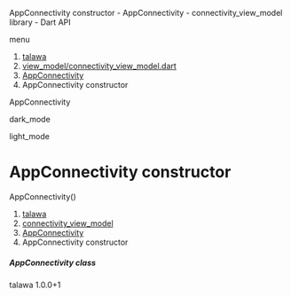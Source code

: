




AppConnectivity constructor - AppConnectivity - connectivity\_view\_model library - Dart API







menu

1. [talawa](../../index.html)
2. [view\_model/connectivity\_view\_model.dart](../../file-___home_harshil_Desktop_open-source_palisadoes_talawa_lib_view_model_connectivity_view_model/)
3. [AppConnectivity](../../file-___home_harshil_Desktop_open-source_palisadoes_talawa_lib_view_model_connectivity_view_model/AppConnectivity-class.html)
4. AppConnectivity constructor

AppConnectivity


dark\_mode

light\_mode




# AppConnectivity constructor


AppConnectivity()

 


1. [talawa](../../index.html)
2. [connectivity\_view\_model](../../file-___home_harshil_Desktop_open-source_palisadoes_talawa_lib_view_model_connectivity_view_model/)
3. [AppConnectivity](../../file-___home_harshil_Desktop_open-source_palisadoes_talawa_lib_view_model_connectivity_view_model/AppConnectivity-class.html)
4. AppConnectivity constructor

##### AppConnectivity class





talawa
1.0.0+1






